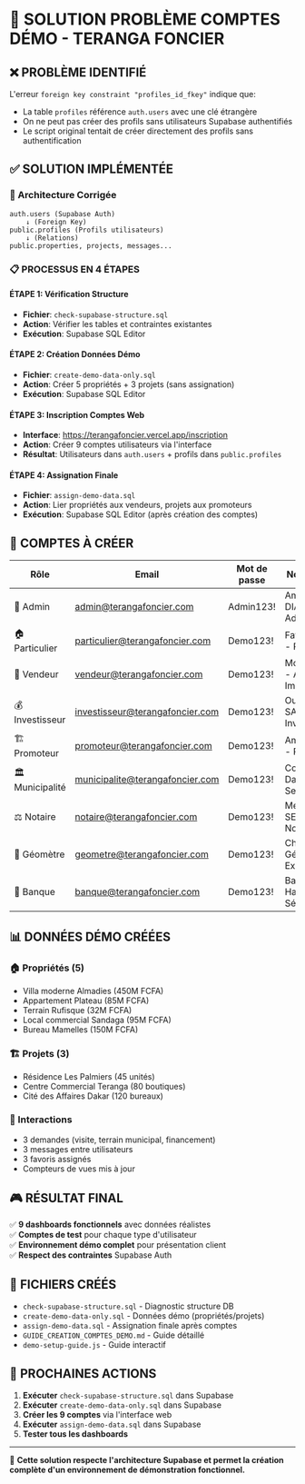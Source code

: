 # 🚨 SOLUTION PROBLÈME COMPTES DÉMO - TERANGA FONCIER

## ❌ PROBLÈME IDENTIFIÉ

L'erreur `foreign key constraint "profiles_id_fkey"` indique que:
- La table `profiles` référence `auth.users` avec une clé étrangère
- On ne peut pas créer des profils sans utilisateurs Supabase authentifiés
- Le script original tentait de créer directement des profils sans authentification

## ✅ SOLUTION IMPLÉMENTÉE

### 🔧 Architecture Corrigée

```
auth.users (Supabase Auth) 
    ↓ (Foreign Key)
public.profiles (Profils utilisateurs)
    ↓ (Relations)
public.properties, projects, messages...
```

### 📋 PROCESSUS EN 4 ÉTAPES

#### ÉTAPE 1: Vérification Structure
- **Fichier**: `check-supabase-structure.sql`
- **Action**: Vérifier les tables et contraintes existantes
- **Exécution**: Supabase SQL Editor

#### ÉTAPE 2: Création Données Démo
- **Fichier**: `create-demo-data-only.sql`  
- **Action**: Créer 5 propriétés + 3 projets (sans assignation)
- **Exécution**: Supabase SQL Editor

#### ÉTAPE 3: Inscription Comptes Web
- **Interface**: https://terangafoncier.vercel.app/inscription
- **Action**: Créer 9 comptes utilisateurs via l'interface
- **Résultat**: Utilisateurs dans `auth.users` + profils dans `public.profiles`

#### ÉTAPE 4: Assignation Finale
- **Fichier**: `assign-demo-data.sql`
- **Action**: Lier propriétés aux vendeurs, projets aux promoteurs
- **Exécution**: Supabase SQL Editor (après création des comptes)

## 🎯 COMPTES À CRÉER

| Rôle | Email | Mot de passe | Nom complet |
|------|-------|--------------|-------------|
| 👑 Admin | admin@terangafoncier.com | Admin123! | Amadou DIALLO - Administrateur |
| 🏠 Particulier | particulier@terangafoncier.com | Demo123! | Fatou NDIAYE - Particulier |
| 💼 Vendeur | vendeur@terangafoncier.com | Demo123! | Moussa FALL - Agent Immobilier |
| 💰 Investisseur | investisseur@terangafoncier.com | Demo123! | Ousmane SARR - Investisseur |
| 🏗️ Promoteur | promoteur@terangafoncier.com | Demo123! | Aminata KANE - Promoteur |
| 🏛️ Municipalité | municipalite@terangafoncier.com | Demo123! | Commune de Dakar - Services |
| ⚖️ Notaire | notaire@terangafoncier.com | Demo123! | Me Ibrahima SECK - Notaire |
| 📐 Géomètre | geometre@terangafoncier.com | Demo123! | Cheikh DIOP - Géomètre Expert |
| 🏦 Banque | banque@terangafoncier.com | Demo123! | Banque de Habitat du Sénégal |

## 📊 DONNÉES DÉMO CRÉÉES

### 🏠 Propriétés (5)
- Villa moderne Almadies (450M FCFA)
- Appartement Plateau (85M FCFA)
- Terrain Rufisque (32M FCFA)  
- Local commercial Sandaga (95M FCFA)
- Bureau Mamelles (150M FCFA)

### 🏗️ Projets (3)
- Résidence Les Palmiers (45 unités)
- Centre Commercial Teranga (80 boutiques)
- Cité des Affaires Dakar (120 bureaux)

### 📨 Interactions
- 3 demandes (visite, terrain municipal, financement)
- 3 messages entre utilisateurs
- 3 favoris assignés
- Compteurs de vues mis à jour

## 🎮 RÉSULTAT FINAL

✅ **9 dashboards fonctionnels** avec données réalistes  
✅ **Comptes de test** pour chaque type d'utilisateur  
✅ **Environnement démo complet** pour présentation client  
✅ **Respect des contraintes** Supabase Auth  

## 📁 FICHIERS CRÉÉS

- `check-supabase-structure.sql` - Diagnostic structure DB
- `create-demo-data-only.sql` - Données démo (propriétés/projets)
- `assign-demo-data.sql` - Assignation finale après comptes
- `GUIDE_CREATION_COMPTES_DEMO.md` - Guide détaillé
- `demo-setup-guide.js` - Guide interactif

## 🚀 PROCHAINES ACTIONS

1. **Exécuter** `check-supabase-structure.sql` dans Supabase
2. **Exécuter** `create-demo-data-only.sql` dans Supabase  
3. **Créer les 9 comptes** via l'interface web
4. **Exécuter** `assign-demo-data.sql` dans Supabase
5. **Tester tous les dashboards**

---

🎯 **Cette solution respecte l'architecture Supabase et permet la création complète d'un environnement de démonstration fonctionnel.**
